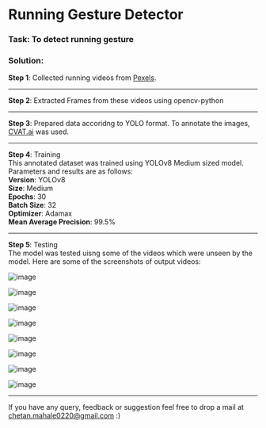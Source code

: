 # Running Gesture Detector
### Task: To detect running gesture

### Solution: 

**Step 1**: Collected running videos from [Pexels](https://www.pexels.com/search/videos/running/ "Pexels").

---

**Step 2**: Extracted Frames from these videos using opencv-python

---

**Step 3**: Prepared data accoridng to YOLO format. To annotate the images, [CVAT.ai](https://www.cvat.ai/) was used. 

---

**Step 4**: Training<br>
This annotated dataset was trained using YOLOv8 Medium sized model. <br>
Parameters and results are as follows: <br>
**Version**: YOLOv8<br>
**Size**: Medium<br>
**Epochs**: 30<br>
**Batch Size**: 32<br>
**Optimizer**: Adamax<br>
**Mean Average Precision**: 99.5%<br>

---

**Step 5**: Testing<br>
The model was tested uisng some of the videos which were unseen by the model. Here are some of the screenshots of output videos:<br>

![image](https://github.com/chetan0220/Running-Gesture-Detector/assets/97821311/03b40e34-3f23-4232-97fb-8bfcbbda3382) <br>

![image](https://github.com/chetan0220/Running-Gesture-Detector/assets/97821311/db98d53e-d7b4-4400-952a-4dd33043cca1) <br>

![image](https://github.com/chetan0220/Running-Gesture-Detector/assets/97821311/3f15e890-8e46-46de-92b5-b73f5fc2a92b) <br>

![image](https://github.com/chetan0220/Running-Gesture-Detector/assets/97821311/77ca06b6-d2f8-403c-ae50-7f0b4b072c54) <br>

![image](https://github.com/chetan0220/Running-Gesture-Detector/assets/97821311/9def5bf0-0b10-41dc-ac67-23ec3cbb6776) <br>

![image](https://github.com/chetan0220/Running-Gesture-Detector/assets/97821311/9e051280-d9a3-416e-9682-1e5b67fed708) <br>

![image](https://github.com/chetan0220/Running-Gesture-Detector/assets/97821311/ff95661e-b85b-4b0c-a325-0ebdc7a06c52) <br>

![image](https://github.com/chetan0220/Running-Gesture-Detector/assets/97821311/2e1fe49a-e0de-40d1-a7c5-a68dfe300091) <br>

---
If you have any query, feedback or suggestion feel free to drop a mail at chetan.mahale0220@gmail.com :) 
